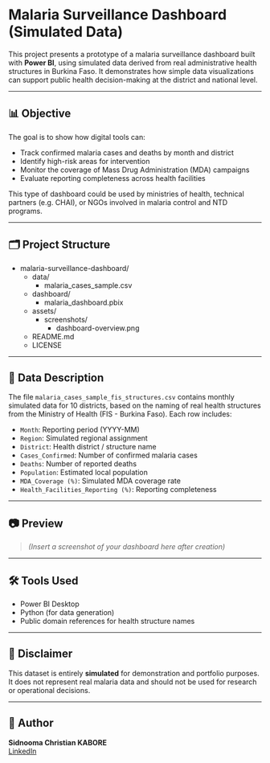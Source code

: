 # Malaria Surveillance Dashboard (Simulated Data)

This project presents a prototype of a malaria surveillance dashboard built with **Power BI**, using simulated data derived from real administrative health structures in Burkina Faso. It demonstrates how simple data visualizations can support public health decision-making at the district and national level.

---

## 📊 Objective

The goal is to show how digital tools can:
- Track confirmed malaria cases and deaths by month and district
- Identify high-risk areas for intervention
- Monitor the coverage of Mass Drug Administration (MDA) campaigns
- Evaluate reporting completeness across health facilities

This type of dashboard could be used by ministries of health, technical partners (e.g. CHAI), or NGOs involved in malaria control and NTD programs.

---

## 🗂️ Project Structure

- malaria-surveillance-dashboard/
    - data/
        - malaria_cases_sample.csv
    - dashboard/
        - malaria_dashboard.pbix
    - assets/
        - screenshots/
            - dashboard-overview.png
    - README.md
    - LICENSE


---

## 📁 Data Description

The file `malaria_cases_sample_fis_structures.csv` contains monthly simulated data for 10 districts, based on the naming of real health structures from the Ministry of Health (FIS - Burkina Faso). Each row includes:

- `Month`: Reporting period (YYYY-MM)
- `Region`: Simulated regional assignment
- `District`: Health district / structure name
- `Cases_Confirmed`: Number of confirmed malaria cases
- `Deaths`: Number of reported deaths
- `Population`: Estimated local population
- `MDA_Coverage (%)`: Simulated MDA coverage rate
- `Health_Facilities_Reporting (%)`: Reporting completeness

---

## 📷 Preview

> *(Insert a screenshot of your dashboard here after creation)*

---

## 🛠️ Tools Used

- Power BI Desktop
- Python (for data generation)
- Public domain references for health structure names

---

## 📌 Disclaimer

This dataset is entirely **simulated** for demonstration and portfolio purposes. It does not represent real malaria data and should not be used for research or operational decisions.

---

## 🙌 Author

**Sidnooma Christian KABORE**  
[LinkedIn](https://www.linkedin.com/in/sidnooma-christian-kabore)

